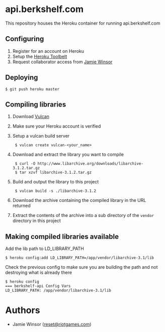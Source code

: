 # api.berkshelf.com

This repository houses the Heroku container for running api.berkshelf.com

## Configuring

1. Register for an account on Heroku
2. Setup the [Heroku Toolbelt](https://toolbelt.heroku.com)
3. Request collaborator access from [Jamie Winsor](reset@riotgames.com)

## Deploying

    $ git push heroku master

## Compiling libraries

1. Download [Vulcan](https://github.com/heroku/vulcan)
2. Make sure your Heroku account is verified
3. Setup a vulcan build server

        $ vulcan create vulcan-<your_name>

4. Download and extract the library you want to compile

        $ curl -O http://www.libarchive.org/downloads/libarchive-3.1.2.tar.gz
        $ tar xzvf libarchive-3.1.2.tar.gz

5. Build and output the library to this project

        $ vulcan build -s ./libarchive-3.1.2

6. Download the archive containing the compiled library in the URL returned
7. Extract the contents of the archive into a sub directory of the `vendor` directory in this project

## Making compiled libraries available

Add the lib path to LD_LIBRARY_PATH

    $ heroku config:add LD_LIBRARY_PATH=/app/vendor/libarchive-3.1/lib

Check the previous config to make sure you are building the path and not destroying what is already there

    $ heroku config
    === berkshelf-api Config Vars
    LD_LIBRARY_PATH: /app/vendor/libarchive-3.1/lib

# Authors

* Jamie Winsor (<reset@riotgames.com>)
